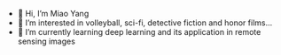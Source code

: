 - 👋 Hi, I’m Miao Yang
- 👀 I’m interested in volleyball, sci-fi, detective fiction and honor films...
- 🌱 I’m currently learning deep learning and its application in remote sensing images

<!---
miaoyang129/miaoyang129 is a ✨ special ✨ repository because its `README.md` (this file) appears on your GitHub profile.
You can click the Preview link to take a look at your changes.
--->
